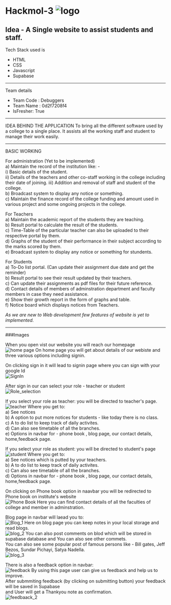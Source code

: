 # Hackmol-3 ![logo](https://user-images.githubusercontent.com/96533388/155885888-d0dce633-8bd3-425c-bca4-bc032d2dc09d.png)

## Idea - A Single website to assist students and staff.

Tech Stack used is 
- HTML
- CSS
- Javascript
- Supabase
---
 Team details
- Team Code : Debuggers
- Team Name : 0d2f7208f4
- IsFresher: True
---

IDEA BEHIND THE APPLICATION
To bring all the different software used by a college to a single place. It assists all the working staff and student to manage their work easily.

---
BASIC WORKING

For administration (Yet to be implemented) <br />
  a) Maintain the record of the institution like: - <br />
         i)   Basic details of the student. <br />
         ii)  Details of the teachers and other co-staff working in the college including their date of joining.
         iii) Addition and removal of staff and student of the college. <br />
  b) Broadcast system to display any notice or something. <br />
  c) Maintain the finance record of the college funding and amount used in various project and some ongoing projects in the college. <br />

For Teachers <br />
  a) Maintain the academic report of the students they are teaching. <br />
  b) Result portal to calculate the result of the students. <br />
  c) Time-Table of the particular teacher can also be uploaded to their respective portal by them. <br />
  d) Graphs of the student of their performance in their subject according to the marks scored by them. <br />
  e)  Broadcast system to display any notice or something for stundents. <br />

For Students <br />
  a) To-Do list portal. (Can update their assignment due date and get the reminder) <br />
  b) Result portal to see their result updated by their teachers. <br />
  c) Can update their assignments as pdf files for their future reference. <br />
  d) Contact details of members of adminstration department and faculty members in case they need assistance. <br />
  e) Show their growth report in the form of graphs and table. <br />
  f) Notice board which displays notices from Teachers. <br />
  
  <em>As we are new to Web development few features of website is yet to implemented.</em> <br />
  
---  
###Images

  When you open vist our website you will reach our homepage  <br />
  ![home page](https://user-images.githubusercontent.com/96533388/155884525-454ffe68-d27b-4dd0-b0e9-b79b2d75e72c.png)
 On home page you will get about details of our webiste and three various options including signin. <br />
 
 On clicking sign in it will lead to signin page where you can sign with your google Id <br />
  ![SignIn](https://user-images.githubusercontent.com/96533388/155884633-c630bd4d-4ddb-4ea9-a990-c67c1c3b0908.png)

After sign in our can select your role - teacher or student <br />
  ![Role_selection](https://user-images.githubusercontent.com/96533388/155884668-d6e3ce4c-9413-452f-be1a-3659be2ac54a.png)

If you select your role as teacher: you will be directed to teacher's page. <br />
![teacher](https://user-images.githubusercontent.com/96533388/155884720-28c23742-fc4a-4a03-8581-d3466f956faf.png)
Where you get to: <br />
    a) See notices <br />
    b) A option to put more notices for students - like today there is no class. <br />
    c) A to do list to keep track of daily activites. <br />
    d) Can also see timetable of all the branches. <br />
    e) Options in navbar for - phone book , blog page, our contact details, home,feedback page. <br />

If you select your role as student: you will be directed to student's page    <br />
![student](https://user-images.githubusercontent.com/96533388/155885070-cd41948b-c976-4cb4-9ede-948d5617d3be.png)
Where you get to: <br />
    a) See notices which is putted by your teachers. <br />
    b) A to do list to keep track of daily activites. <br />
    c) Can also see timetable of all the branches. <br />
    d) Options in navbar for - phone book , blog page, our contact details, home,feedback page. <br />

On clicking on Phone book option in naavbar you will be redirected to Phone book on institute's website <br />
![Phone Book](https://user-images.githubusercontent.com/96533388/155885205-22a41d5d-d487-4960-ad8e-f19a9a839ca1.png)
Here you can find contact details of all the faculties of college and member in adminstration. <br />

Blog page in navbar will laead you to: <br />
![Blog_1](https://user-images.githubusercontent.com/96533388/155885374-5671cfb4-2d4e-40d6-9f32-baf6437da6b6.png)
Here on blog page you can keep notes in your local storage and read blogs. <br />
![blog_2](https://user-images.githubusercontent.com/96533388/155885528-e4aae96e-5db7-4ae9-ab26-ec1d85d8e904.png)
You can also post comments on blod which will be stored in supabase database and You can also see other commets. <br />
You can also see some popular post of famous persons like - Bill gates, Jeff Bezos, Sundar Pichayi, Satya Nadella. <br />
![blog_3](https://user-images.githubusercontent.com/96533388/155885650-b3dfe4be-35d1-4398-a3ec-0ad6e55175cf.png)

There is also a feedback option in navbar: <br />
![feedback](https://user-images.githubusercontent.com/96533388/155885700-ac6d8995-ae9d-49cf-9395-75bc4af7549d.png)
By using this page user can give us feedback and help us to improve. <br />
After submmiting feedback (by clicking on submitting button) your feedback will be saved in Supabase <br />
and User will get a Thankyou note as confirmation. <br />
![feedbaack_2](https://user-images.githubusercontent.com/96533388/155885796-51e4d32e-34d2-48c0-92cc-15892e2f58be.png)







  
